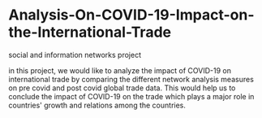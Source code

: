 # Analysis-On-COVID-19-Impact-on-the-International-Trade
social and information networks project



in this project, we would like to analyze the impact
of COVID-19 on international trade by comparing the different network analysis measures on pre covid
and post covid global trade data. This would help us to conclude the impact of COVID-19 on the trade which
plays a major role in countries' growth and relations among the countries.
